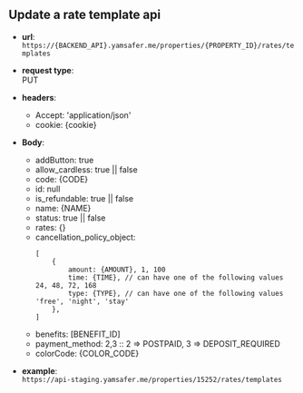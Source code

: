 
## Update a rate template api  

* **url**:  
`https://{BACKEND_API}.yamsafer.me/properties/{PROPERTY_ID}/rates/templates`  

* **request type**:  
PUT  

* **headers**:
    - Accept: 'application/json'
    - cookie: {cookie}  

* **Body**:
    - addButton: true
    - allow_cardless: true || false
    - code: {CODE}
    - id: null
    - is_refundable: true || false
    - name: {NAME}
    - status: true || false
    - rates: {}
    - cancellation_policy_object: 
        ```
        [
            {
                amount: {AMOUNT}, 1, 100
                time: {TIME}, // can have one of the following values 24, 48, 72, 168
                type: {TYPE}, // can have one of the following values 'free', 'night', 'stay'
            },
        ]
        ```
    - benefits: [BENEFIT_ID]
    - payment_method: 2,3 :: 2 => POSTPAID, 3 => DEPOSIT_REQUIRED  
    - colorCode: {COLOR_CODE}
    
* **example**:  
`https://api-staging.yamsafer.me/properties/15252/rates/templates`  
